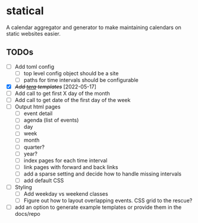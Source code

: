 # statical

A calendar aggregator and generator to make maintaining calendars on static websites easier.

## TODOs

- [ ] Add toml config
  - [ ] top level config object should be a site
  - [ ] paths for time intervals should be configurable
- [X] ~~*Add [tera](https://lib.rs/crates/tera) templates*~~ [2022-05-17]
- [ ] Add call to get first X day of the month
- [ ] Add call to get date of the first day of the week
- [ ] Output html pages
  - [ ] event detail
  - [ ] agenda (list of events)
  - [ ] day
  - [ ] week
  - [ ] month
  - [ ] quarter?
  - [ ] year?
  - [ ] index pages for each time interval
  - [ ] link pages with forward and back links
  - [ ] add a sparse setting and decide how to handle missing intervals
  - [ ] add default CSS
- [ ] Styling
  - [ ] Add weekday vs weekend classes
  - [ ] Figure out how to layout overlapping events. CSS grid to the rescue?
- [ ] add an option to generate example templates or provide them in the docs/repo
